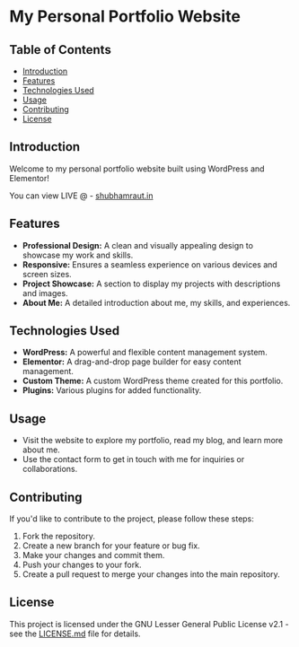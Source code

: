 # My Personal Portfolio Website

## Table of Contents

- [Introduction](#introduction)
- [Features](#features)
- [Technologies Used](#technologies-used)
- [Usage](#usage)
- [Contributing](#contributing)
- [License](#license)

## Introduction

Welcome to my personal portfolio website built using WordPress and Elementor!

You can view LIVE @ - [shubhamraut.in](shubhamraut.in)

## Features

- **Professional Design:** A clean and visually appealing design to showcase my work and skills.
- **Responsive:** Ensures a seamless experience on various devices and screen sizes.
- **Project Showcase:** A section to display my projects with descriptions and images.
- **About Me:** A detailed introduction about me, my skills, and experiences.


## Technologies Used

- **WordPress:** A powerful and flexible content management system.
- **Elementor:** A drag-and-drop page builder for easy content management.
- **Custom Theme:** A custom WordPress theme created for this portfolio.
- **Plugins:** Various plugins for added functionality.


## Usage

- Visit the website to explore my portfolio, read my blog, and learn more about me.
- Use the contact form to get in touch with me for inquiries or collaborations.


## Contributing

If you'd like to contribute to the project, please follow these steps:

1. Fork the repository.
2. Create a new branch for your feature or bug fix.
3. Make your changes and commit them.
4. Push your changes to your fork.
5. Create a pull request to merge your changes into the main repository.

## License

This project is licensed under the GNU Lesser General Public License v2.1 - see the [LICENSE.md](LICENSE.md) file for details.
